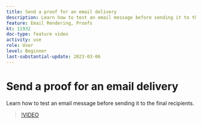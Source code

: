 ```yaml
---
title: Send a proof for an email delivery
description: Learn how to test an email message before sending it to the final recipients.
feature: Email Rendering, Proofs
kt: 11932
doc-type: feature video
activity: use
role: User
level: Beginner
last-substantial-update: 2023-03-06
---
```

# Send a proof for an email delivery

Learn how to test an email message before sending it to the final recipients.

>[!VIDEO](https://video.tv.adobe.com/v/3416038/?quality=12&learn=on)
